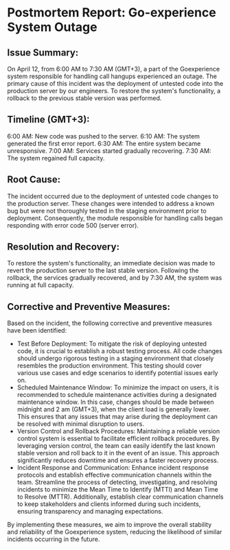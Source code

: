 # Postmortem Report: Go-experience System Outage

## Issue Summary:
On April 12, from 6:00 AM to 7:30 AM (GMT+3), a part of the Goexperience system responsible for handling call hangups experienced an outage. The primary cause of this incident was the deployment of untested code into the production server by our engineers. To restore the system's functionality, a rollback to the previous stable version was performed.

## Timeline (GMT+3):

6:00 AM: New code was pushed to the server.
6:10 AM: The system generated the first error report.
6:30 AM: The entire system became unresponsive.
7:00 AM: Services started gradually recovering.
7:30 AM: The system regained full capacity.

## Root Cause:

The incident occurred due to the deployment of untested code changes to the production server. These changes were intended to address a known bug but were not thoroughly tested in the staging environment prior to deployment. Consequently, the module responsible for handling calls began responding with error code 500 (server error).

## Resolution and Recovery:

To restore the system's functionality, an immediate decision was made to revert the production server to the last stable version. Following the rollback, the services gradually recovered, and by 7:30 AM, the system was running at full capacity.

## Corrective and Preventive Measures:

Based on the incident, the following corrective and preventive measures have been identified:

- Test Before Deployment: To mitigate the risk of deploying untested code, it is crucial to establish a robust testing process. All code changes should undergo rigorous testing in a staging environment that closely resembles the production environment. This testing should cover various use cases and edge scenarios to identify potential issues early on.
- Scheduled Maintenance Window: To minimize the impact on users, it is recommended to schedule maintenance activities during a designated maintenance window. In this case, changes should be made between midnight and 2 am (GMT+3), when the client load is generally lower. This ensures that any issues that may arise during the deployment can be resolved with minimal disruption to users.
- Version Control and Rollback Procedures: Maintaining a reliable version control system is essential to facilitate efficient rollback procedures. By leveraging version control, the team can easily identify the last known stable version and roll back to it in the event of an issue. This approach significantly reduces downtime and ensures a faster recovery process.
- Incident Response and Communication: Enhance incident response protocols and establish effective communication channels within the team. Streamline the process of detecting, investigating, and resolving incidents to minimize the Mean Time to Identify (MTTI) and Mean Time to Resolve (MTTR). Additionally, establish clear communication channels to keep stakeholders and clients informed during such incidents, ensuring transparency and managing expectations.

By implementing these measures, we aim to improve the overall stability and reliability of the Goexperience system, reducing the likelihood of similar incidents occurring in the future.

